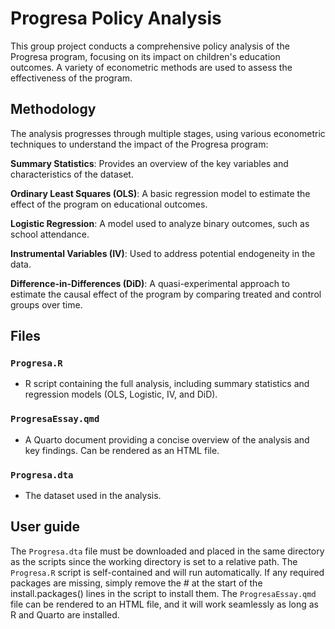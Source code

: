 # Progresa Policy Analysis  

This group project conducts a comprehensive policy analysis of the Progresa program, focusing on its impact on children's education outcomes. A variety of econometric methods are used to assess the effectiveness of the program.

## Methodology

The analysis progresses through multiple stages, using various econometric techniques to understand the impact of the Progresa program:

**Summary Statistics**: Provides an overview of the key variables and characteristics of the dataset.

**Ordinary Least Squares (OLS)**: A basic regression model to estimate the effect of the program on educational outcomes.

**Logistic Regression**: A model used to analyze binary outcomes, such as school attendance.

**Instrumental Variables (IV)**: Used to address potential endogeneity in the data.

**Difference-in-Differences (DiD)**: A quasi-experimental approach to estimate the causal effect of the program by comparing treated and control groups over time.

## Files

### `Progresa.R`
- R script containing the full analysis, including summary statistics and regression models (OLS, Logistic, IV, and DiD).

### `ProgresaEssay.qmd`
- A Quarto document providing a concise overview of the analysis and key findings. Can be rendered as an HTML file.

### `Progresa.dta`
- The dataset used in the analysis.

## User guide

The `Progresa.dta` file must be downloaded and placed in the same directory as the scripts since the working directory is set to a relative path. The `Progresa.R` script is self-contained and will run automatically. If any required packages are missing, simply remove the # at the start of the install.packages() lines in the script to install them. The `ProgresaEssay.qmd` file can be rendered to an HTML file, and it will work seamlessly as long as R and Quarto are installed.

